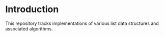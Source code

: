 # Introduction

This repository tracks implementations of various list data structures
and associated algorithms.
